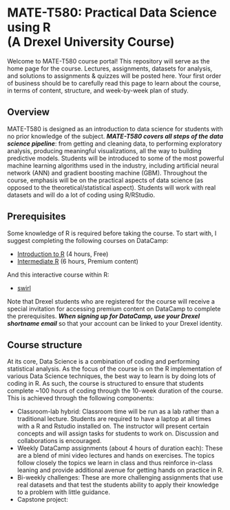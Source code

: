 # MATE-T580: Practical Data Science using R </BR>(A Drexel University Course)

Welcome to MATE-T580 course portal! This repository will serve as the home page for the course. Lectures, assignments, datasets for analysis, and solutions to assignments & quizzes will be posted here. Your first order of business should be to carefully read this page to learn about the course, in terms of content, structure, and week-by-week plan of study.  

## Overview
MATE-T580 is designed as an introduction to data science for students with no prior knowledge of the subject. ***MATE-T580 covers all steps of the data science pipeline***: from getting and cleaning data, to performing exploratory analysis, producing meaningful visualizations, all the way to building predictive models. Students will be introduced to some of the most powerful machine learning algorithms used in the industry, including artificial neural network (ANN) and gradient boosting machine (GBM). Throughout the course, emphasis will be on the practical aspects of data science (as opposed to the theoretical/statistical aspect). Students will work with real datasets and will do a lot of coding using R/RStudio. 

## Prerequisites
Some knowledge of R is required before taking the course. To start with, I suggest completing the following courses on DataCamp:
- [Introduction to R](https://www.datacamp.com/courses/free-introduction-to-r) (4 hours, Free)
- [Intermediate R](https://www.datacamp.com/courses/intermediate-r) (6 hours, Premium content)

And this interactive course within R:
- [swirl](http://swirlstats.com/students.html)

Note that Drexel students who are registered for the course will receive a special invitation for accessing premium content on DataCamp to complete the prerequisites. ***When signing up for DataCamp, use your Drexel shortname email*** so that your account can be linked to your Drexel identity.   

## Course structure
At its core, Data Science is a combination of coding and performing statistical analysis. As the focus of the course is on the R implementation of various Data Science techniques, the best way to learn is by doing lots of coding in R. As such, the course is structured to ensure that students complete ~100 hours of coding through the 10-week duration of the course. This is achieved through the following components:
- Classroom-lab hybrid: Classroom time will be run as a lab rather than a traditional lecture. Students are required to have a laptop at all times with a R and Rstudio installed on. The instructor will present certain concepts and will assign tasks for students to work on. Discussion and collaborations is encouraged.  
- Weekly DataCamp assignments (about 4 hours of duration each): These are a blend of mini video lectures and hands on exercises. The topics follow closely the topics we learn in class and thus reinforce in-class leaning and provide additional avenue for getting hands on practice in R.
- Bi-weekly challenges: These are more challenging assignments that use real datasets and that test the students ability to apply their knowledge to a problem with little guidance.
- Capstone project: 






